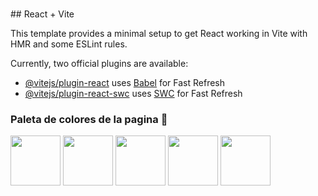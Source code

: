 <h1></h1>
## React + Vite

This template provides a minimal setup to get React working in Vite with HMR and some ESLint rules.

Currently, two official plugins are available:

- [@vitejs/plugin-react](https://github.com/vitejs/vite-plugin-react/blob/main/packages/plugin-react/README.md) uses [Babel](https://babeljs.io/) for Fast Refresh
- [@vitejs/plugin-react-swc](https://github.com/vitejs/vite-plugin-react-swc) uses [SWC](https://swc.rs/) for Fast Refresh

<h3>Paleta de colores de la pagina 🎨</h3>
    <img height="80" align="end" src="https://i.imgur.com/Oo912Da.png">
    <img height="80" src="https://i.imgur.com/Ne7Od89.png">
    <img height="80" src="https://i.imgur.com/ZX6szY9.png">
    <img height="80" src="https://i.imgur.com/bbO0o5r.png">
    <img height="80" src="https://i.imgur.com/2rJUPBO.png">
    
